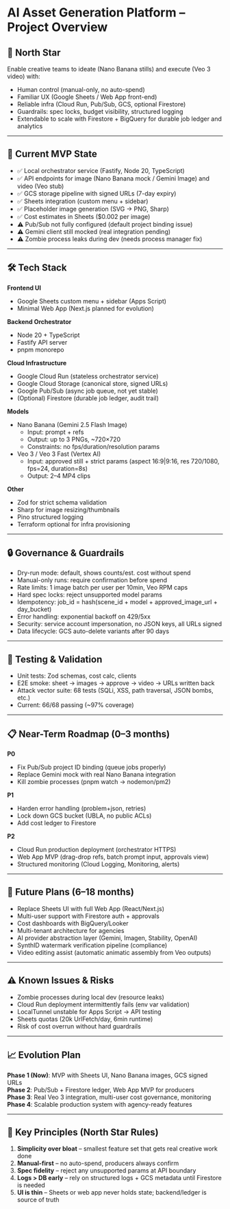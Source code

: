 # AI Asset Generation Platform – Project Overview

## 🌌 North Star
Enable creative teams to ideate (Nano Banana stills) and execute (Veo 3 video) with:
- Human control (manual-only, no auto-spend)
- Familiar UX (Google Sheets / Web App front-end)
- Reliable infra (Cloud Run, Pub/Sub, GCS, optional Firestore)
- Guardrails: spec locks, budget visibility, structured logging
- Extendable to scale with Firestore + BigQuery for durable job ledger and analytics

---
## 🚀 Current MVP State
- ✅ Local orchestrator service (Fastify, Node 20, TypeScript)
- ✅ API endpoints for image (Nano Banana mock / Gemini Image) and video (Veo stub)
- ✅ GCS storage pipeline with signed URLs (7-day expiry)
- ✅ Sheets integration (custom menu + sidebar)
- ✅ Placeholder image generation (SVG → PNG, Sharp)
- ✅ Cost estimates in Sheets ($0.002 per image)
- ⚠️ Pub/Sub not fully configured (default project binding issue)
- ⚠️ Gemini client still mocked (real integration pending)
- ⚠️ Zombie process leaks during dev (needs process manager fix)

---
## 🛠️ Tech Stack
**Frontend UI**
- Google Sheets custom menu + sidebar (Apps Script)
- Minimal Web App (Next.js planned for evolution)

**Backend Orchestrator**
- Node 20 + TypeScript
- Fastify API server
- pnpm monorepo

**Cloud Infrastructure**
- Google Cloud Run (stateless orchestrator service)
- Google Cloud Storage (canonical store, signed URLs)
- Google Pub/Sub (async job queue, not yet stable)
- (Optional) Firestore (durable job ledger, audit trail)

**Models**
- Nano Banana (Gemini 2.5 Flash Image)
  - Input: prompt + refs
  - Output: up to 3 PNGs, ~720×720
  - Constraints: no fps/duration/resolution params
- Veo 3 / Veo 3 Fast (Vertex AI)
  - Input: approved still + strict params (aspect 16:9|9:16, res 720/1080, fps=24, duration=8s)
  - Output: 2–4 MP4 clips

**Other**
- Zod for strict schema validation
- Sharp for image resizing/thumbnails
- Pino structured logging
- Terraform optional for infra provisioning

---
## 🔒 Governance & Guardrails
- Dry-run mode: default, shows counts/est. cost without spend
- Manual-only runs: require confirmation before spend
- Rate limits: 1 image batch per user per 10min, Veo RPM caps
- Hard spec locks: reject unsupported model params
- Idempotency: job_id = hash(scene_id + model + approved_image_url + day_bucket)
- Error handling: exponential backoff on 429/5xx
- Security: service account impersonation, no JSON keys, all URLs signed
- Data lifecycle: GCS auto-delete variants after 90 days

---
## 🧪 Testing & Validation
- Unit tests: Zod schemas, cost calc, clients
- E2E smoke: sheet → images → approve → video → URLs written back
- Attack vector suite: 68 tests (SQLi, XSS, path traversal, JSON bombs, etc.)
- Current: 66/68 passing (~97% coverage)

---
## 📋 Near-Term Roadmap (0–3 months)
**P0**
- Fix Pub/Sub project ID binding (queue jobs properly)
- Replace Gemini mock with real Nano Banana integration
- Kill zombie processes (pnpm watch → nodemon/pm2)

**P1**
- Harden error handling (problem+json, retries)
- Lock down GCS bucket (UBLA, no public ACLs)
- Add cost ledger to Firestore

**P2**
- Cloud Run production deployment (orchestrator HTTPS)
- Web App MVP (drag-drop refs, batch prompt input, approvals view)
- Structured monitoring (Cloud Logging, Monitoring, alerts)

---
## 🔮 Future Plans (6–18 months)
- Replace Sheets UI with full Web App (React/Next.js)
- Multi-user support with Firestore auth + approvals
- Cost dashboards with BigQuery/Looker
- Multi-tenant architecture for agencies
- AI provider abstraction layer (Gemini, Imagen, Stability, OpenAI)
- SynthID watermark verification pipeline (compliance)
- Video editing assist (automatic animatic assembly from Veo outputs)

---
## ⚠️ Known Issues & Risks
- Zombie processes during local dev (resource leaks)
- Cloud Run deployment intermittently fails (env var validation)
- LocalTunnel unstable for Apps Script → API testing
- Sheets quotas (20k UrlFetch/day, 6min runtime)
- Risk of cost overrun without hard guardrails

---
## 📈 Evolution Plan
**Phase 1 (Now)**: MVP with Sheets UI, Nano Banana images, GCS signed URLs  
**Phase 2**: Pub/Sub + Firestore ledger, Web App MVP for producers  
**Phase 3**: Real Veo 3 integration, multi-user cost governance, monitoring  
**Phase 4**: Scalable production system with agency-ready features  

---
## 📌 Key Principles (North Star Rules)
1. **Simplicity over bloat** – smallest feature set that gets real creative work done
2. **Manual-first** – no auto-spend, producers always confirm
3. **Spec fidelity** – reject any unsupported params at API boundary
4. **Logs > DB early** – rely on structured logs + GCS metadata until Firestore is needed
5. **UI is thin** – Sheets or web app never holds state; backend/ledger is source of truth

